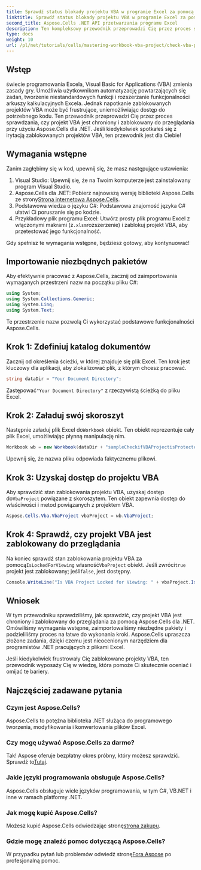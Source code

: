 ```yaml
---
title: Sprawdź status blokady projektu VBA w programie Excel za pomocą Aspose.Cells
linktitle: Sprawdź status blokady projektu VBA w programie Excel za pomocą Aspose.Cells
second_title: Aspose.Cells .NET API przetwarzania programu Excel
description: Ten kompleksowy przewodnik przeprowadzi Cię przez proces sprawdzania, czy projekt VBA w programie Excel jest zablokowany do przeglądania przy użyciu potężnej biblioteki Aspose.Cells for .NET. Idealne dla programistów .NET i użytkowników programu Excel.
type: docs
weight: 10
url: /pl/net/tutorials/cells/mastering-workbook-vba-project/check-vba-project-lock-status/
---
```

## Wstęp

świecie programowania Excela, Visual Basic for Applications (VBA) zmienia zasady gry. Umożliwia użytkownikom automatyzację powtarzających się zadań, tworzenie niestandardowych funkcji i rozszerzanie funkcjonalności arkuszy kalkulacyjnych Excela. Jednak napotkanie zablokowanych projektów VBA może być frustrujące, uniemożliwiając dostęp do potrzebnego kodu. Ten przewodnik przeprowadzi Cię przez proces sprawdzania, czy projekt VBA jest chroniony i zablokowany do przeglądania przy użyciu Aspose.Cells dla .NET. Jeśli kiedykolwiek spotkałeś się z irytacją zablokowanych projektów VBA, ten przewodnik jest dla Ciebie!

## Wymagania wstępne

Zanim zagłębimy się w kod, upewnij się, że masz następujące ustawienia:

1. Visual Studio: Upewnij się, że na Twoim komputerze jest zainstalowany program Visual Studio.
2.  Aspose.Cells dla .NET: Pobierz najnowszą wersję biblioteki Aspose.Cells ze strony[Strona internetowa Aspose.Cells](https://releases.aspose.com/cells/net/).
3. Podstawowa wiedza o języku C#: Podstawowa znajomość języka C# ułatwi Ci poruszanie się po kodzie.
4.  Przykładowy plik programu Excel: Utwórz prosty plik programu Excel z włączonymi makrami (z`.xlsm`rozszerzenie) i zablokuj projekt VBA, aby przetestować jego funkcjonalność.

Gdy spełnisz te wymagania wstępne, będziesz gotowy, aby kontynuować!

## Importowanie niezbędnych pakietów

Aby efektywnie pracować z Aspose.Cells, zacznij od zaimportowania wymaganych przestrzeni nazw na początku pliku C#:

```csharp
using System;
using System.Collections.Generic;
using System.Linq;
using System.Text;
```

Te przestrzenie nazw pozwolą Ci wykorzystać podstawowe funkcjonalności Aspose.Cells.

## Krok 1: Zdefiniuj katalog dokumentów

Zacznij od określenia ścieżki, w której znajduje się plik Excel. Ten krok jest kluczowy dla aplikacji, aby zlokalizować plik, z którym chcesz pracować.

```csharp
string dataDir = "Your Document Directory";
```

 Zastępować`"Your Document Directory"` z rzeczywistą ścieżką do pliku Excel.

## Krok 2: Załaduj swój skoroszyt

 Następnie załaduj plik Excel do`Workbook` obiekt. Ten obiekt reprezentuje cały plik Excel, umożliwiając płynną manipulację nim.

```csharp
Workbook wb = new Workbook(dataDir + "sampleCheckifVBAProjectisProtected.xlsm");
```

Upewnij się, że nazwa pliku odpowiada faktycznemu plikowi.

## Krok 3: Uzyskaj dostęp do projektu VBA

 Aby sprawdzić stan zablokowania projektu VBA, uzyskaj dostęp do`VbaProject` powiązane z skoroszytem. Ten obiekt zapewnia dostęp do właściwości i metod powiązanych z projektem VBA.

```csharp
Aspose.Cells.Vba.VbaProject vbaProject = wb.VbaProject;
```

## Krok 4: Sprawdź, czy projekt VBA jest zablokowany do przeglądania

Na koniec sprawdź stan zablokowania projektu VBA za pomocą`IsLockedForViewing` własność`VbaProject` obiekt. Jeśli zwróci`true` projekt jest zablokowany; jeśli`false`, jest dostępny.

```csharp
Console.WriteLine("Is VBA Project Locked for Viewing: " + vbaProject.IsLockedForViewing);
```

## Wniosek

W tym przewodniku sprawdziliśmy, jak sprawdzić, czy projekt VBA jest chroniony i zablokowany do przeglądania za pomocą Aspose.Cells dla .NET. Omówiliśmy wymagania wstępne, zaimportowaliśmy niezbędne pakiety i podzieliliśmy proces na łatwe do wykonania kroki. Aspose.Cells upraszcza złożone zadania, dzięki czemu jest nieocenionym narzędziem dla programistów .NET pracujących z plikami Excel.

Jeśli kiedykolwiek frustrowały Cię zablokowane projekty VBA, ten przewodnik wyposaży Cię w wiedzę, która pomoże Ci skutecznie oceniać i omijać te bariery.

## Najczęściej zadawane pytania

### Czym jest Aspose.Cells?

Aspose.Cells to potężna biblioteka .NET służąca do programowego tworzenia, modyfikowania i konwertowania plików Excel.

### Czy mogę używać Aspose.Cells za darmo?

 Tak! Aspose oferuje bezpłatny okres próbny, który możesz sprawdzić. Sprawdź to[Tutaj](https://releases.aspose.com/).

### Jakie języki programowania obsługuje Aspose.Cells?

Aspose.Cells obsługuje wiele języków programowania, w tym C#, VB.NET i inne w ramach platformy .NET.

### Jak mogę kupić Aspose.Cells?

 Możesz kupić Aspose.Cells odwiedzając stronę[strona zakupu](https://purchase.aspose.com/buy).

### Gdzie mogę znaleźć pomoc dotyczącą Aspose.Cells?

 W przypadku pytań lub problemów odwiedź stronę[Fora Aspose](https://forum.aspose.com/c/cells/9) po profesjonalną pomoc.